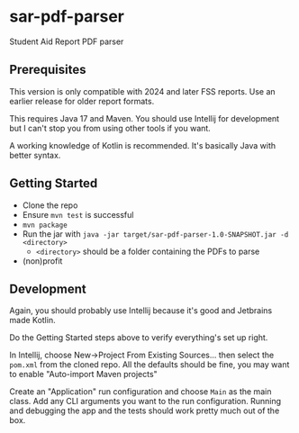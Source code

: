 # sar-pdf-parser
Student Aid Report PDF parser

## Prerequisites
This version is only compatible with 2024 and later FSS reports. Use an earlier release for older report formats.

This requires Java 17 and Maven. You should use Intellij for development but I can't stop you from using other tools if you want.

A working knowledge of Kotlin is recommended. It's basically Java with better syntax.

## Getting Started
- Clone the repo
- Ensure `mvn test` is successful
- `mvn package`
- Run the jar with `java -jar target/sar-pdf-parser-1.0-SNAPSHOT.jar -d <directory>`
	- `<directory>` should be a folder containing the PDFs to parse
- (non)profit

## Development
Again, you should probably use Intellij because it's good and Jetbrains made Kotlin.

Do the Getting Started steps above to verify everything's set up right.

In Intellij, choose New->Project From Existing Sources... then select the `pom.xml` from the cloned repo.
All the defaults should be fine, you may want to enable "Auto-import Maven projects"

Create an "Application" run configuration and choose `Main` as the main class.
Add any CLI arguments you want to the run configuration. Running and debugging the app and the tests should work pretty much out of the box.

